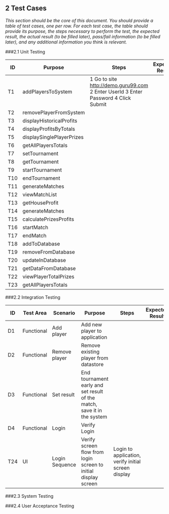 ## 2 Test Cases

*This section should be the core of this document. You should provide a table of test cases, one per row. For each test case, the table should provide its purpose, the steps necessary to perform the test, the expected result, the actual result (to be filled later), pass/fail information (to be filled later), and any additional information you think is relevant.*

###2.1 Unit Testing

| ID  |  Purpose | Steps |Expected Result| Actual Result|Pass/Fail |Additional Information|
|---|---|---|---|---|---|---|
| T1 | addPlayersToSystem |1 Go to site http://demo.guru99.com  2 Enter UserId  3 Enter Password  4 Click Submit |  | | | | |
| T2  | removePlayerFromSystem  |  | | | | | |
| T3  | displayHistoricalProfits | |  | | | | |
| T4  | displayProfitsByTotals  |  |  | | | | |
| T5 |  displaySinglePlayerPrizes   |  |  | | | | |
| T6  | getAllPlayersTotals  |  |  | | | | |
| T7  | setTournament  |  |  | | | | |
| T8  | getTournament   |  |  | | | | |
| T9  | startTournament  |  |      | | | | |
| T10  | endTournament   |  |      | | | | |
| T11  | generateMatches  |  |  | | | | |
| T12| viewMatchList  |  |  | | | | |
| T13|getHouseProfit  |  |  | | | | |
| T14|  generateMatches  |  |  | | | | |
| T15| calculatePrizesProfits  |  |  | | | | |
| T16|  startMatch  |  |  | | | | |
| T17| endMatch  |  |  | | | | |
| T18|addToDatabase  |  |  | | | | |
| T19| removeFromDatabase  |  |  | | | | |
| T20| updateInDatabase  |  |  | | | | |
| T21| getDataFromDatabase  |  |  | | | | |
| T22|  viewPlayerTotalPrizes  |  |  | | | | |
| T23| getAllPlayersTotals  |  |  | | | | |



###2.2 Integration Testing


| ID  | Test Area | Scenario | Purpose | Steps |Expected Result| Actual Result|Pass/Fail |Additional Information|
|---|---|---|---|---|---|---|---|---|
| D1 | Functional | Add player | Add new player to application  |   | | | | |
| D2 | Functional | Remove player | Remove existing player from datastore |    | | | | |
| D3 | Functional | Set result | End tournament early and set result of the match, save it in the system  |   | | | | |
| D4 | Functional | Login | Verify Login |  | | | | |
| T24  | UI  | Login Sequence  |  Verify screen flow from login screen to initial display screen | Login     to application, verify initial screen display | | | | |

###2.3 System Testing

###2.4 User Acceptance Testing

